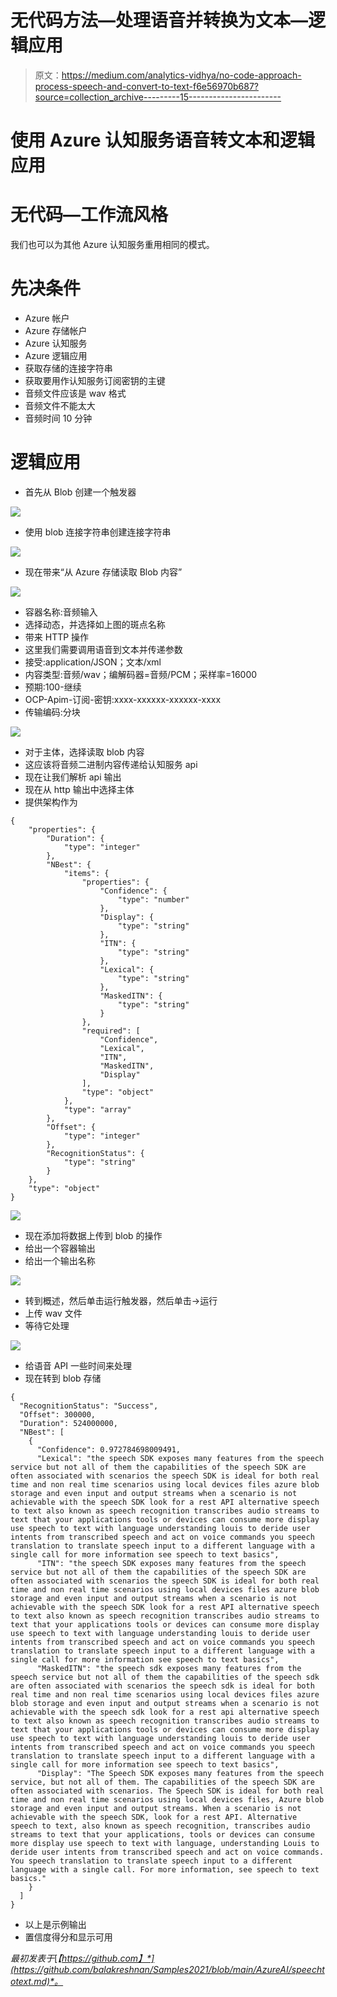 # 无代码方法—处理语音并转换为文本—逻辑应用

> 原文：<https://medium.com/analytics-vidhya/no-code-approach-process-speech-and-convert-to-text-f6e56970b687?source=collection_archive---------15----------------------->

# 使用 Azure 认知服务语音转文本和逻辑应用

# 无代码—工作流风格

我们也可以为其他 Azure 认知服务重用相同的模式。

# 先决条件

*   Azure 帐户
*   Azure 存储帐户
*   Azure 认知服务
*   Azure 逻辑应用
*   获取存储的连接字符串
*   获取要用作认知服务订阅密钥的主键
*   音频文件应该是 wav 格式
*   音频文件不能太大
*   音频时间 10 分钟

# 逻辑应用

*   首先从 Blob 创建一个触发器

![](img/a20f8880a186442afaf96a535f878d92.png)

*   使用 blob 连接字符串创建连接字符串

![](img/d76ffd207396f80b8833ad6999c8d799.png)

*   现在带来“从 Azure 存储读取 Blob 内容”

![](img/ac4957d222cd0a3c3e6279688bad198e.png)

*   容器名称:音频输入
*   选择动态，并选择如上图的斑点名称
*   带来 HTTP 操作
*   这里我们需要调用语音到文本并传递参数
*   接受:application/JSON；文本/xml
*   内容类型:音频/wav；编解码器=音频/PCM；采样率=16000
*   预期:100-继续
*   OCP-Apim-订阅-密钥:xxxx-xxxxxx-xxxxxx-xxxx
*   传输编码:分块

![](img/865ebc0db14f33c6e7fe416abed669f4.png)

*   对于主体，选择读取 blob 内容
*   这应该将音频二进制内容传递给认知服务 api
*   现在让我们解析 api 输出
*   现在从 http 输出中选择主体
*   提供架构作为

```
{
    "properties": {
        "Duration": {
            "type": "integer"
        },
        "NBest": {
            "items": {
                "properties": {
                    "Confidence": {
                        "type": "number"
                    },
                    "Display": {
                        "type": "string"
                    },
                    "ITN": {
                        "type": "string"
                    },
                    "Lexical": {
                        "type": "string"
                    },
                    "MaskedITN": {
                        "type": "string"
                    }
                },
                "required": [
                    "Confidence",
                    "Lexical",
                    "ITN",
                    "MaskedITN",
                    "Display"
                ],
                "type": "object"
            },
            "type": "array"
        },
        "Offset": {
            "type": "integer"
        },
        "RecognitionStatus": {
            "type": "string"
        }
    },
    "type": "object"
}
```

![](img/47322e3c99657b179bdf72820127fa7e.png)

*   现在添加将数据上传到 blob 的操作
*   给出一个容器输出
*   给出一个输出名称

![](img/c38a8253e0e742f7f19a855c181c38cb.png)

*   转到概述，然后单击运行触发器，然后单击->运行
*   上传 wav 文件
*   等待它处理

![](img/107d03e957671c622b4fc363acf09ad3.png)

*   给语音 API 一些时间来处理
*   现在转到 blob 存储

```
{
  "RecognitionStatus": "Success",
  "Offset": 300000,
  "Duration": 524000000,
  "NBest": [
    {
      "Confidence": 0.972784698009491,
      "Lexical": "the speech SDK exposes many features from the speech service but not all of them the capabilities of the speech SDK are often associated with scenarios the speech SDK is ideal for both real time and non real time scenarios using local devices files azure blob storage and even input and output streams when a scenario is not achievable with the speech SDK look for a rest API alternative speech to text also known as speech recognition transcribes audio streams to text that your applications tools or devices can consume more display use speech to text with language understanding louis to deride user intents from transcribed speech and act on voice commands you speech translation to translate speech input to a different language with a single call for more information see speech to text basics",
      "ITN": "the speech SDK exposes many features from the speech service but not all of them the capabilities of the speech SDK are often associated with scenarios the speech SDK is ideal for both real time and non real time scenarios using local devices files azure blob storage and even input and output streams when a scenario is not achievable with the speech SDK look for a rest API alternative speech to text also known as speech recognition transcribes audio streams to text that your applications tools or devices can consume more display use speech to text with language understanding louis to deride user intents from transcribed speech and act on voice commands you speech translation to translate speech input to a different language with a single call for more information see speech to text basics",
      "MaskedITN": "the speech sdk exposes many features from the speech service but not all of them the capabilities of the speech sdk are often associated with scenarios the speech sdk is ideal for both real time and non real time scenarios using local devices files azure blob storage and even input and output streams when a scenario is not achievable with the speech sdk look for a rest api alternative speech to text also known as speech recognition transcribes audio streams to text that your applications tools or devices can consume more display use speech to text with language understanding louis to deride user intents from transcribed speech and act on voice commands you speech translation to translate speech input to a different language with a single call for more information see speech to text basics",
      "Display": "The Speech SDK exposes many features from the speech service, but not all of them. The capabilities of the speech SDK are often associated with scenarios. The Speech SDK is ideal for both real time and non real time scenarios using local devices files, Azure blob storage and even input and output streams. When a scenario is not achievable with the speech SDK, look for a rest API. Alternative speech to text, also known as speech recognition, transcribes audio streams to text that your applications, tools or devices can consume more display use speech to text with language, understanding Louis to deride user intents from transcribed speech and act on voice commands. You speech translation to translate speech input to a different language with a single call. For more information, see speech to text basics."
    }
  ]
}
```

*   以上是示例输出
*   置信度得分和显示可用

*最初发表于*[*【https://github.com】*](https://github.com/balakreshnan/Samples2021/blob/main/AzureAI/speechtotext.md)*。*
